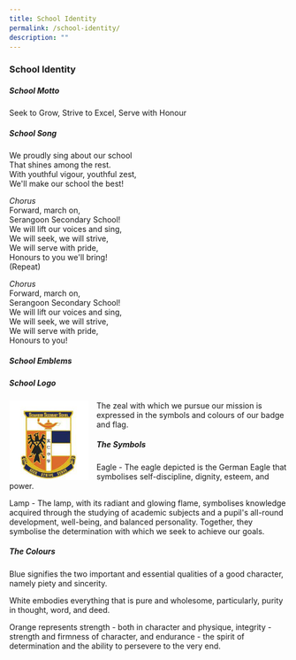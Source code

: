 ```yaml
---
title: School Identity
permalink: /school-identity/
description: ""
---
```

### School Identity
 
##### School Motto 
Seek to Grow, Strive to Excel, Serve with Honour

##### School Song 
We proudly sing about our school  
That shines among the rest.  
With youthful vigour, youthful zest,  
We'll make our school the best!  
  
*Chorus*  
Forward, march on,  
Serangoon Secondary School!  
We will lift our voices and sing,  
We will seek, we will strive,  
We will serve with pride,  
Honours to you we'll bring!  
(Repeat)  
  
*Chorus*  
Forward, march on,  
Serangoon Secondary School!  
We will lift our voices and sing,  
We will seek, we will strive,  
We will serve with pride,  
Honours to you!  
  

##### School Emblems
##### School Logo
 <img src="/images/download.jpg" style="width:143px;height:155;margin-right:15px;" align = "Left">
The zeal with which we pursue our mission is expressed in the symbols and colours of our badge and flag.

##### The Symbols
Eagle - The eagle depicted is the German Eagle that symbolises self-discipline, dignity, esteem, and power.  
  
Lamp - The lamp, with its radiant and glowing flame, symbolises knowledge acquired through the studying of academic subjects and a pupil's all-round development, well-being, and balanced personality. Together, they symbolise the determination with which we seek to achieve our goals.

##### The Colours

Blue signifies the two important and essential qualities of a good character, namely piety and sincerity.  
  
White embodies everything that is pure and wholesome, particularly, purity in thought, word, and deed.  
  
Orange represents strength - both in character and physique, integrity - strength and firmness of character, and endurance - the spirit of determination and the ability to persevere to the very end.